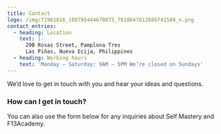 ```yaml
---
title: Contact
logo: /img/71961816_100795444670873_7618647812686741504_n.png
contact_entries:
  - heading: Location
    text: |-
      29B Rosas Street, Pamplona Tres
      Las Piñas, Nueva Ecija, Philippines
  - heading: Working hours
    text: 'Monday – Saturday: 9AM – 5PM We’re closed on Sundays'
---
```

We’d love to get in touch with you and hear your ideas and
questions.

<h3 class="f4 b lh-title mb2">How can I get in touch?</h3>

You can also use the form below for any inquiries about Self Mastery and F13Academy.
